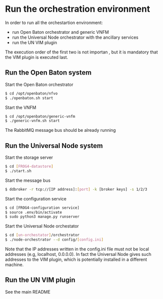 # Run the orchestration environment
In order to run all the orchestartion environment:
* run Open Baton orchestrator and generic VNFM
* run the Universal Node orchestrator with the ancillary services
* run the UN VIM plugin

The execution order of the first two is not importan , but it is mandatory that the VIM plugin is executed last.

## Run the Open Baton system
Start the Open Baton orchestrator
```sh
$ cd /opt/openbaton/nfvo
$ ./openbaton.sh start
```

Start the VNFM
```sh
$ cd /opt/openbaton/generic-vnfm
$ ./generic-vnfm.sh start
```

The RabbitMQ message bus should be already running

## Run the Universal Node system
Start the storage server
```sh
$ cd [FROG4-datastore]
$ ./start.sh
```

Start the message bus
```sh
$ ddbroker -r tcp://[IP address]:[port] -k [broker keys] -s 1/2/3
```

Start the configuration service
```sh
$ cd [FROG4-configuration service]
$ source .env/bin/activate
$ sudo python3 manage.py runserver
```

Start the Universal Node orchestator
```sh
$ cd [un-orchestator]/orchestrator
$ ./node-orchestrator --d config/[config.ini]
```

Note that the IP addresses written in the config.ini file must not be local addresses (e.g, localhost, 0.0.0.0). In fact the Universal Node gives such addresses to the VIM plugin, which is potentially installed in a different machine.

## Run the UN VIM plugin
See the main README
